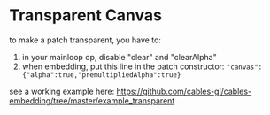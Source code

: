 # Transparent Canvas

to make a patch transparent, you have to:

1. in your mainloop op, disable "clear" and "clearAlpha"
2. when embedding, put this line in the patch constructor: `"canvas":{"alpha":true,"premultipliedAlpha":true}`

see a working example here: https://github.com/cables-gl/cables-embedding/tree/master/example_transparent



